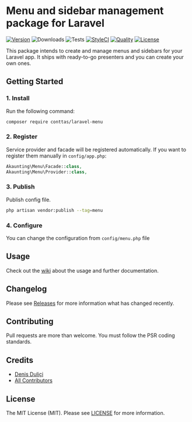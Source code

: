 # Menu and sidebar management package for Laravel

[![Version](https://img.shields.io/packagist/v/akaunting/menu?label=release)](https://github.com/akaunting/firewall/releases)
![Downloads](https://img.shields.io/packagist/dt/akaunting/menu)
![Tests](https://img.shields.io/github/workflow/status/akaunting/menu/Tests?label=tests)
[![StyleCI](https://github.styleci.io/repos/180763610/shield?style=flat&branch=master)](https://styleci.io/repos/180763610)
[![Quality](https://img.shields.io/scrutinizer/quality/g/akaunting/menu?label=quality)](https://scrutinizer-ci.com/g/akaunting/menu)
[![License](https://img.shields.io/github/license/akaunting/menu)](LICENSE.md)

This package intends to create and manage menus and sidebars for your Laravel app. It ships with ready-to-go presenters and you can create your own ones.

## Getting Started

### 1. Install

Run the following command:

```bash
composer require conttas/laravel-menu
```

### 2. Register

Service provider and facade will be registered automatically. If you want to register them manually in `config/app.php`:

```php
Akaunting\Menu\Facade::class,
Akaunting\Menu\Provider::class,
```

### 3. Publish

Publish config file.

```bash
php artisan vendor:publish --tag=menu
```

### 4. Configure

You can change the configuration from `config/menu.php` file

## Usage

Check out the [wiki](../../wiki) about the usage and further documentation.

## Changelog

Please see [Releases](../../releases) for more information what has changed recently.

## Contributing

Pull requests are more than welcome. You must follow the PSR coding standards.

## Credits

- [Denis Duliçi](https://github.com/denisdulici)
- [All Contributors](../../contributors)

## License

The MIT License (MIT). Please see [LICENSE](LICENSE.md) for more information.
